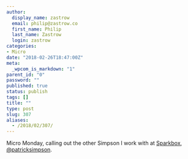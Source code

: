 ```yaml
---
author:
  display_name: zastrow
  email: philip@zastrow.co
  first_name: Philip
  last_name: Zastrow
  login: zastrow
categories:
- Micro
date: "2018-02-26T18:47:00Z"
meta:
  _wpcom_is_markdown: "1"
parent_id: "0"
password: ""
published: true
status: publish
tags: []
title: ""
type: post
slug: 307
aliases:
  - /2018/02/307/
---
```

<p>Micro Monday, calling out the other Simpson I work with at <a href="https://seespakbox.com">Sparkbox</a>, <a href="http://micro.blog/patricksimpson/">@patricksimpson</a>.</p>
